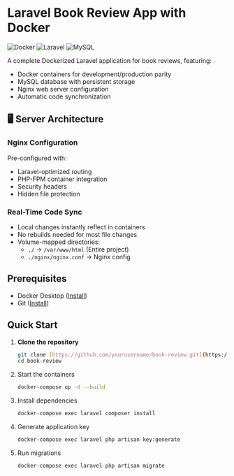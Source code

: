 # Laravel Book Review App with Docker

![Docker](https://img.shields.io/badge/Docker-2CA5E0?style=flat&logo=docker&logoColor=white)
![Laravel](https://img.shields.io/badge/Laravel-FF2D20?style=flat&logo=laravel&logoColor=white)
![MySQL](https://img.shields.io/badge/MySQL-4479A1?style=flat&logo=mysql&logoColor=white)

A complete Dockerized Laravel application for book reviews, featuring:
-  Docker containers for development/production parity
-  MySQL database with persistent storage
-  Nginx web server configuration
-  Automatic code synchronization

## 🖥️ Server Architecture

### Nginx Configuration
Pre-configured with:
- Laravel-optimized routing
- PHP-FPM container integration
- Security headers
- Hidden file protection

### Real-Time Code Sync
- Local changes instantly reflect in containers
- No rebuilds needed for most file changes
- Volume-mapped directories:
  - `./` → `/var/www/html` (Entire project)
  - `./nginx/nginx.conf` → Nginx config
    

## Prerequisites

- Docker Desktop ([Install](https://www.docker.com/products/docker-desktop))
- Git ([Install](https://git-scm.com/downloads))

##  Quick Start

1. **Clone the repository**
   ```bash
   git clone [https://github.com/yourusername/book-review.git](https://github.com/Denada-Bali/book-review-laravel.git)
   cd book-review
2. Start the containers
   ```bash
   docker-compose up -d --build
3. Install dependencies
   ```bash
   docker-compose exec laravel composer install
5. Generate application key
    ```bash
    docker-compose exec laravel php artisan key:generate
6. Run migrations
   ```bash
   docker-compose exec laravel php artisan migrate
